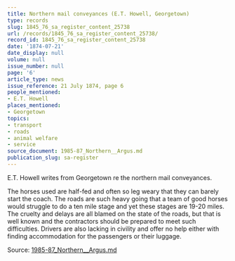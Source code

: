 ```yaml
---
title: Northern mail conveyances (E.T. Howell, Georgetown)
type: records
slug: 1845_76_sa_register_content_25738
url: /records/1845_76_sa_register_content_25738/
record_id: 1845_76_sa_register_content_25738
date: '1874-07-21'
date_display: null
volume: null
issue_number: null
page: '6'
article_type: news
issue_reference: 21 July 1874, page 6
people_mentioned:
- E.T. Howell
places_mentioned:
- Georgetown
topics:
- transport
- roads
- animal welfare
- service
source_document: 1985-87_Northern__Argus.md
publication_slug: sa-register
---
```


E.T. Howell writes from Georgetown re the northern mail conveyances.

The horses used are half-fed and often so leg weary that they can barely start the coach.  The roads are such heavy going that a team of good horses would struggle to do a ten mile stage and yet these stages are 19-20 miles.  The cruelty and delays are all blamed on the state of the roads, but that is well known and the contractors should be prepared to meet such difficulties.  Drivers are also lacking in civility and offer no help either with finding accommodation for the passengers or their luggage.

Source: [1985-87_Northern__Argus.md](/downloads/markdown/1985-87_Northern__Argus.md)

